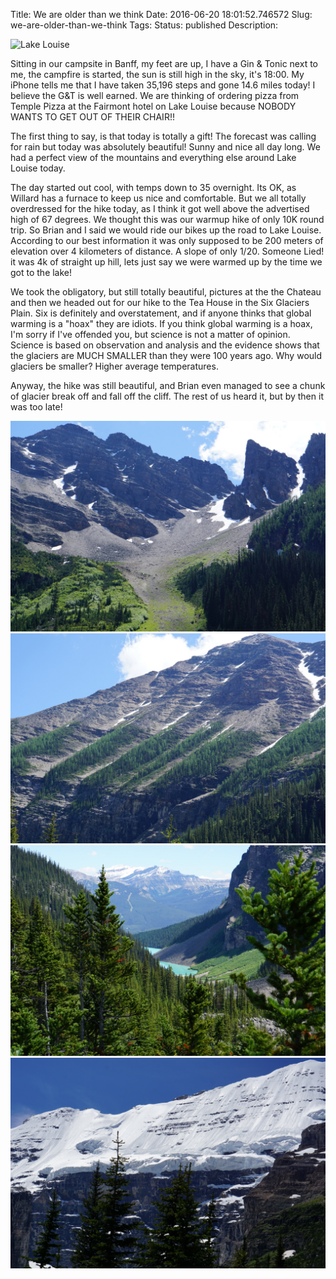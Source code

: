 Title: We are older than we think
Date: 2016-06-20 18:01:52.746572
Slug: we-are-older-than-we-think
Tags: 
Status: published
Description:

![Lake Louise](/images/lake_louise.jpeg)

Sitting in our campsite in Banff, my feet are up, I have a Gin & Tonic next to me, the campfire is started, the sun is still high in the sky, it's 18:00.  My iPhone tells me that I have taken 35,196 steps and gone 14.6 miles today!  I believe the G&T is well earned. We are thinking of ordering pizza from Temple Pizza at the Fairmont hotel on Lake Louise because NOBODY WANTS TO GET OUT OF THEIR CHAIR!!

The first thing to say, is that today is totally a gift!  The forecast was calling for rain but today was absolutely beautiful!  Sunny and nice all day long.  We had a perfect view of the mountains and everything else around Lake Louise today.

The day started out cool, with temps down to 35 overnight.  Its OK, as Willard has a furnace to keep us nice and comfortable.  But we all totally overdressed for the hike today, as I think it got well above the advertised high of 67 degrees.  We thought this was our warmup hike of only 10K round trip.  So Brian and I said we would ride our bikes up the road to Lake Louise.  According to our best information it was only supposed to be 200 meters of elevation over 4 kilometers of distance.  A slope of only 1/20. Someone Lied!  it was 4k of straight up hill, lets just say we were warmed up by the time we got to the lake!

We took the obligatory, but still totally beautiful,  pictures at the the Chateau and then we headed out for our hike to the Tea House in the Six Glaciers Plain.  Six is definitely and overstatement, and if anyone thinks that global warming is a "hoax" they are idiots.  If you think global warming is a hoax, I'm sorry if I've offended you, but science is not a matter of opinion. Science is based on observation and analysis and the evidence shows that the glaciers are MUCH SMALLER than they were 100 years ago.  Why would glaciers be smaller?  Higher average temperatures.

Anyway, the hike was still beautiful, and Brian even managed to see a chunk of glacier break off and fall off the cliff.  The rest of us heard it, but by then it was too late!


<div class="cycle-slideshow" 
    data-cycle-fx=scrollHorz
    data-cycle-auto-height=container
    data-cycle-caption="#adv-custom-caption"
    data-cycle-caption-template="Slide {{slideNum}}: {{cycleTitle}}">
    
  <img src="/images/Canada/missing_glacier.jpeg" data-cycle-title="Missing Glaciers">
  <img src="/images/Canada/strange_trails.jpeg" data-cycle-title="Strange Trails">
  <img src="/images/Canada/looking_back_ll.jpeg" data-cycle-title="Looking back on Lake Louise">  
  <img src="/images/Canada/glacier_ridge.jpeg" data-cycle-title="Glacier Overhang">
</div>
<div id="adv-custom-caption" class="center"></div>
<br />
